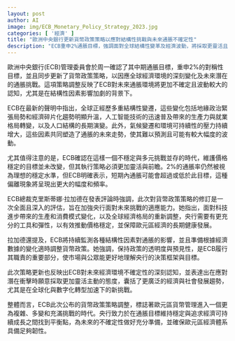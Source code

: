 ```yaml
---
layout: post
author: AI
image: img/ECB_Monetary_Policy_Strategy_2023.jpg
categories: [ '經濟' ]
title: "歐洲中央銀行更新貨幣政策策略以應對結構性挑戰與未來通脹不確定性"
description: "ECB重申2%通脹目標，強調面對全球結構性變革及經濟波動，將採取更靈活且前瞻的貨幣政策策略以維護價格穩定和經濟健康成長。"
---
```

歐洲中央銀行(ECB)管理委員會於周一確認了其中期通脹目標，重申2%的對稱性目標，並且同步更新了貨幣政策策略，以因應全球經濟環境的深刻變化及未來潛在的通脹挑戰。這項策略調整反映了ECB對未來通脹環境將更加不確定且波動較大的認知，尤其是在結構性因素影響加劇的背景下。

ECB在最新的聲明中指出，全球正經歷多重結構性變遷，這些變化包括地緣政治緊張局勢和經濟碎片化趨勢明顯升溫，人工智能技術的迅速普及帶來的生產力與就業格局轉變，以及人口結構的長期演變。此外，氣候變遷和環境可持續性的壓力持續增大，這些因素共同塑造了通脹的未來走勢，使其難以預測且可能有較大幅度的波動。

尤其值得注意的是，ECB確認在這樣一個不穩定與多元挑戰並存的時代，維護價格穩定的目標並未改變，但其執行策略必須更加靈活與前瞻。2%的通脹率仍然被視為理想的穩定水準，但ECB明確表示，短期內通脹可能會超過或低於此目標，這種偏離現象將呈現出更大的幅度和頻率。

ECB總裁克里斯蒂娜·拉加德在發表評論時強調，此次對貨幣政策策略的修訂是一次全面且深入的評估，旨在加強央行面對未來挑戰的適應能力。她指出，面對科技進步帶來的生產和消費模式變化，以及全球經濟格局的重新調整，央行需要有更充分的工具和彈性，以有效推動價格穩定，並保障歐元區經濟的長期健康發展。

拉加德還提及，ECB將持續監測各種結構性因素對通脹的影響，並且準備根據經濟數據的變化適時調整貨幣政策。她強調，保持政策的透明度與預見性，是ECB履行其職責的重要部分，使市場與公眾能更好地理解央行的決策框架與目標。

此次策略更新也反映出ECB對未來經濟環境不確定性的深刻認知，並表達出在應對潛在衝擊時願意採取更加靈活主動的態度，囊括了更廣泛的經濟與社會發展趨勢，尤其是在全球化與數字化轉型加速下的新挑戰。

整體而言，ECB此次公布的貨幣政策策略調整，標誌著歐元區貨幣管理進入一個更為複雜、多變和充滿挑戰的時代。央行致力於在通脹目標維持穩定與追求經濟可持續成長之間找到平衡點，為未來的不確定性做好充分準備，並確保歐元區經濟體系具備足夠韌性。